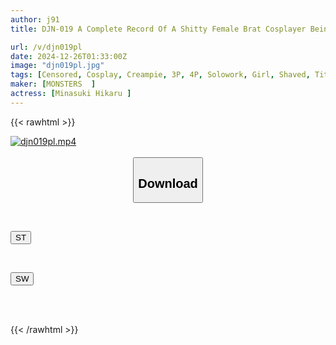 ```yaml
---
author: j91
title: DJN-019 A Complete Record Of A Shitty Female Brat Cosplayer Being Inseminated. A 3P Creampie Sex Photoshoot With A Girl Covered In Body Fluids And Climaxing To The Point Of Dehydration. Hikaru Minazuki

url: /v/djn019pl
date: 2024-12-26T01:33:00Z
image: "djn019pl.jpg"
tags: [Censored, Cosplay, Creampie, 3P, 4P, Solowork, Girl, Shaved, Tits	]
maker: [MONSTERS  ]
actress: [Minasuki Hikaru ]
---
```



{{< rawhtml >}}

<div class="video" data-videoid="vkqRK920BBf40pV">
    <a href="javascript:;">
        <img src="/v/djn019pl/djn019pl.jpg" width="WIDTH" height="HEIGHT" alt="djn019pl.mp4" loading="lazy">
    </a>
</div>

<script type="text/javascript" src="https://j91.asia/asset/on-demand-st.js"></script>

<br>
  <link rel="stylesheet" href="https://j91.asia/asset/bs5.css">
  
  <center>
  <button class="btn btn-primary" type="button" data-bs-toggle="collapse" data-bs-target=".multi-collapse" aria-expanded="false" aria-controls="multiCollapseExample1 multiCollapseExample2"><h2>Download</h2></button></center>
</p>
<div class="row">
  <div class="col">
    <div class="collapse multi-collapse" id="multiCollapseExample1">
      <div class="card card-body">
	      	      <br>
<div class="buttons">  
<p><a href="/v/djn019pl/st.html" target="_blank"><button class="btn-hover color-3"><i class="fa fa-download"></i> ST</button></a></p></div>
    </div>
  </div>
</div>
  <div class="col">
    <div class="collapse multi-collapse" id="multiCollapseExample2">
      <div class="card card-body">
	      <br>
<div class="buttons">
<p><a href="/v/djn019pl/sw.html" target="_blank"><button class="btn-hover color-2"><i class="fa fa-download"></i> SW</button></a></p></div>
<br><br>
      </div>
    </div>
  </div>
</div>

{{< /rawhtml >}}